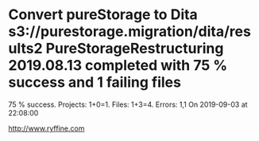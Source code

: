 # Convert pureStorage to Dita s3://purestorage.migration/dita/results2 PureStorageRestructuring 2019.08.13 completed with 75 % success and 1 failing files

75 % success. Projects: 1+0=1.  Files: 1+3=4. Errors: 1,1  On 2019-09-03 at 22:08:00





http://www.ryffine.com
